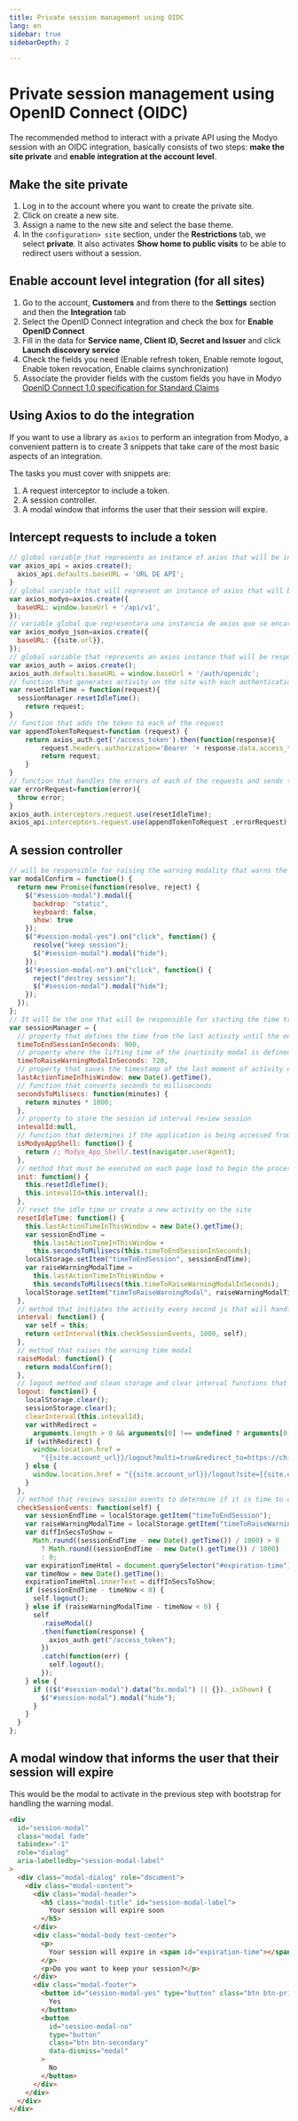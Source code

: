 ```yaml
---
title: Private session management using OIDC
lang: en
sidebar: true
sidebarDepth: 2

---
```

# Private session management using OpenID Connect (OIDC)

The recommended method to interact with a private API using the Modyo session with an OIDC integration, basically consists of two steps: **make the site private** and **enable integration at the account level**.

## Make the site private

1. Log in to the account where you want to create the private site.
2. Click on create a new site.
3. Assign a name to the new site and select the base theme.
4. In the `configuration> site` section, under the **Restrictions** tab, we select **private**. It also activates **Show home to public visits** to be able to redirect users without a session.

## Enable account level integration (for all sites)

1. Go to the account, **Customers** and from there to the **Settings** section and then the **Integration** tab
2. Select the OpenID Connect integration and check the box for **Enable OpenID Connect**
3. Fill in the data for **Service name, Client ID, Secret and Issuer** and click **Launch discovery service**
4. Check the fields you need (Enable refresh token, Enable remote logout, Enable token revocation, Enable claims synchronization)
5. Associate the provider fields with the custom fields you have in Modyo [OpenID Connect 1.0 specification for Standard Claims](http://openid.net/specs/openid-connect-core-1_0.html#StandardClaims)

## Using Axios to do the integration

If you want to use a library as `axios` to perform an integration from Modyo, a convenient pattern is to create 3 snippets that take care of the most basic aspects of an integration.

The tasks you must cover with snippets are:

1. A request interceptor to include a token.
2. A session controller.
3. A modal window that informs the user that their session will expire.

## Intercept requests to include a token

```js
// global variable that represents an instance of axios that will be in charge of making the service requests
var axios_api = axios.create();
  axios_api.defaults.baseURL = 'URL DE API';
}
// global variable that will represent an instance of axios that will be responsible for making the requests of the modyo api
var axios_modyo=axios.create({
  baseURL: window.baseUrl + '/api/v1',
});
// variable global que representara una instancia de axios que se encargará de hacer las peticiones los json de contenido del sitio
var axios_modyo_json=axios.create({
  baseURL: {{site.url}},
});
// global variable that represents an axios instance that will be responsible for making authentication-related requests
var axios_auth = axios.create();
axios_auth.defaults.baseURL = window.baseUrl + '/auth/openidc';
// function that generates activity on the site with each authentication request
var resetIdleTime = function(request){
  sessionManager.resetIdleTime();
	return request;
}
// function that adds the token to each of the request
var appendTokenToRequest=function (request) {
	return axios_auth.get('/access_token').then(function(response){
		request.headers.authorization='Bearer '+ response.data.access_token;
		return request;
	}
}
// function that handles the errors of each of the requests and sends them to a higher instance
var errorRequest=function(error){
  throw error;
}
axios_auth.interceptors.request.use(resetIdleTime);
axios_api.interceptors.request.use(appendTokenToRequest ,errorRequest);
```

## A session controller

```js
// will be responsible for raising the warning modality that warns the close of the session, this variable will return a promise that will be effective if you click on the Hold Session button and will launch a reject promise in the case of selecting the button with the negative to continue
var modalConfirm = function() {
  return new Promise(function(resolve, reject) {
    $("#session-modal").modal({
      backdrop: "static",
      keyboard: false,
      show: true
    });
    $("#session-modal-yes").on("click", function() {
      resolve("keep session");
      $("#session-modal").modal("hide");
    });
    $("#session-modal-no").on("click", function() {
      reject("destroy session");
      $("#session-modal").modal("hide");
    });
  });
};
// It will be the one that will be responsible for starting the time tracking to lift this modal and handle the Front side of the session, then we will explain each of the properties and methods of this object that handles the session
var sessionManager = {
  // property that defines the time from the last activity until the end of the session in seconds (note not the refresh time of the token but the end of the session, it is recommended that this be one minute shorter than the one declared by the provider of the Open ID Connect to have a little slack with the session and closing it is 100% valid)
  timeToEndSessionInSeconds: 900,
  // property where the lifting time of the inactivity modal is defined since the last action or request on the page
  timeToRaiseWarningModalInSeconds: 720,
  // property that saves the timestamp of the last moment of activity of the sessionManager
  lastActionTimeInThisWindow: new Date().getTime(),
  // function that converts seconds to milliseconds
  secondsToMilisecs: function(minutes) {
    return minutes * 1000;
  },
  // property to store the session id interval review session
  intevalId:null,
  // function that determines if the application is being accessed from the modyoShell or not
  isModyoAppShell: function() {
    return /; Modyo_App_Shell/.test(navigator.userAgent);
  },
  // method that must be executed on each page load to begin the process of session events to follow up recommended do this invocation sessionManager.init () in the head of the layout to begin tracking the session (in some cases it will be defined that the developers do not launch this invocation in that case the test api to connect us must also have this if and so we will achieve that axios_api serves for the develop and development environment one with session and the other without session manager)
  init: function() {
    this.resetIdleTime();
    this.intevalId=this.interval();
  },
  // reset the idle time or create a new activity on the site
  resetIdleTime: function() {
    this.lastActionTimeInThisWindow = new Date().getTime();
    var sessionEndTime =
      this.lastActionTimeInThisWindow +
      this.secondsToMilisecs(this.timeToEndSessionInSeconds);
    localStorage.setItem("timeToEndSession", sessionEndTime);
    var raiseWarningModalTime =
      this.lastActionTimeInThisWindow +
      this.secondsToMilisecs(this.timeToRaiseWarningModalInSeconds);
    localStorage.setItem("timeToRaiseWarningModal", raiseWarningModalTime);
  },
  // method that initiates the activity every second js that will handle the session events
  interval: function() {
    var self = this;
    return setInterval(this.checkSessionEvents, 1000, self);
  },
  // method that raises the warning time modal
  raiseModal: function() {
    return modalConfirm();
  },
  // logout method and clean storage and clear interval functions that checks session events
  logout: function() {
    localStorage.clear();
    sessionStorage.clear();
    clearInterval(this.intevalId);
    var withRedirect =
      arguments.length > 0 && arguments[0] !== undefined ? arguments[0] : false;
    if (withRedirect) {
      window.location.href =
        "{{site.account_url}}/logout?multi=true&redirect_to=https://chile.larrainvial.com";
    } else {
      window.location.href = "{{site.account_url}}/logout?site={{site.uuid}}";
    }
  },
  // method that reviews session events to determine if it is time to close it or keep it after showing the modal
  checkSessionEvents: function(self) {
    var sessionEndTime = localStorage.getItem("timeToEndSession");
    var raiseWarningModalTime = localStorage.getItem("timeToRaiseWarningModal");
    var diffInSecsToShow =
      Math.round((sessionEndTime - new Date().getTime()) / 1000) > 0
        ? Math.round((sessionEndTime - new Date().getTime()) / 1000)
        : 0;
    var expirationTimeHtml = document.querySelector("#expiration-time");
    var timeNow = new Date().getTime();
    expirationTimeHtml.innerText = diffInSecsToShow;
    if (sessionEndTime - timeNow < 0) {
      self.logout();
    } else if (raiseWarningModalTime - timeNow < 0) {
      self
        .raiseModal()
        .then(function(response) {
          axios_auth.get("/access_token");
        })
        .catch(function(err) {
          self.logout();
        });
    } else {
      if (($("#session-modal").data("bs.modal") || {})._isShown) {
        $("#session-modal").modal("hide");
      }
    }
  }
};
```

## A modal window that informs the user that their session will expire

This would be the modal to activate in the previous step with bootstrap for handling the warning modal.

```html
<div
  id="session-modal"
  class="modal fade"
  tabindex="-1"
  role="dialog"
  aria-labelledby="session-modal-label"
>
  <div class="modal-dialog" role="document">
    <div class="modal-content">
      <div class="modal-header">
        <h5 class="modal-title" id="session-modal-label">
          Your session will expire soon
        </h5>
      </div>
      <div class="modal-body text-center">
        <p>
          Your session will expire in <span id="expiration-time"></span> seconds.
        </p>
        <p>Do you want to keep your session?</p>
      </div>
      <div class="modal-footer">
        <button id="session-modal-yes" type="button" class="btn btn-primary">
          Yes
        </button>
        <button
          id="session-modal-no"
          type="button"
          class="btn btn-secondary"
          data-dismiss="modal"
        >
          No
        </button>
      </div>
    </div>
  </div>
</div>
```